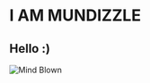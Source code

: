 # I AM MUNDIZZLE

## Hello :)

<img src="https://mundizzle.github.io/mundizzle/mind-blown.gif" alt="Mind Blown">